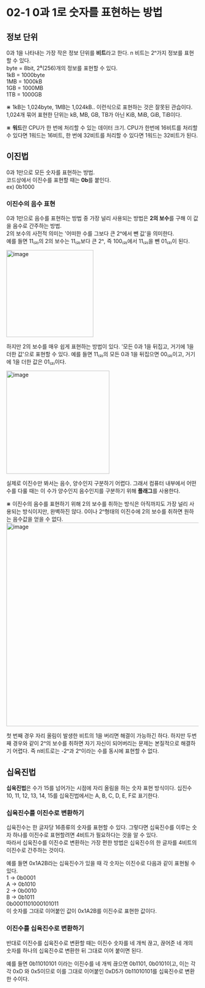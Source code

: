 # 02-1 0과 1로 숫자를 표현하는 방법

## 정보 단위

0과 1을 나타내는 가장 작은 정보 단위를 **비트**라고 한다.
n 비트는 2ⁿ가지 정보를 표현할 수 있다.  
byte = 8bit, 2⁸(256)개의 정보를 표현할 수 있다.  
1kB = 1000byte  
1MB = 1000kB  
1GB = 1000MB  
1TB = 1000GB

⋇ 1kB는 1,024byte, 1MB는 1,024kB.. 이런식으로 표현하는 것은 잘못된 관습이다. 1,024개 묶어 표현한 단위는 kB, MB, GB, TB가 아닌 KiB, MiB, GiB, TiB이다.

⋇ **워드**란 CPU가 한 번에 처리할 수 있는 데이터 크기. CPU가 한번에 16비트를 처리할 수 있다면 1워드는 16비트, 한 번에 32비트를 처리할 수 있다면 1워드는 32비트가 된다.

## 이진법

0과 1만으로 모든 숫자를 표현하는 방법.  
코드상에서 이진수를 표현할 때는 **0b**를 붙인다.  
ex) 0b1000

### 이진수의 음수 표현

0과 1만으로 음수를 표현하는 방법 중 가장 널리 사용되는 방법은 **2의 보수**를 구해 이 값을 음수로 간주하는 방법.  
2의 보수의 사전적 의미는 '어떠한 수를 그보다 큰 2ⁿ에서 뺀 값'을 의미한다.  
예를 들면 11₍₂₎의 2의 보수는 11₍₂₎보다 큰 2ⁿ, 즉 100₍₂₎에서 11₍₂₎을 뺀 01₍₂₎이 된다.

<img width="228" alt="image" src="https://github.com/BinaryHyeok/TIL/assets/94176133/a6e33f88-6767-489f-80bb-5c2bd013b8a4">

하지만 2의 보수를 매우 쉽게 표현하는 방법이 있다.
'모든 0과 1을 뒤집고, 거기에 1을 더한 값'으로 표현할 수 있다.
예를 들면 11₍₂₎의 모든 0과 1을 뒤집으면 00₍₂₎이고, 거기에 1을 더한 값은 01₍₂₎이다.

<img width="270" alt="image" src="https://github.com/BinaryHyeok/TIL/assets/94176133/4c79210e-99f8-43b4-846a-04fae270d799">

실제로 이진수만 봐서는 음수, 양수인지 구분하기 어렵다. 그래서 컴퓨터 내부에서 어떤 수를 다룰 때는 이 수가 양수인지 음수인지를 구분하기 위해 **플래그**를 사용한다.

⋇ 이진수의 음수를 표현하기 위해 2의 보수를 취하는 방식은 아직까지도 가장 널리 사용되는 방식이지만, 완벽하진 않다. 0이나 2ⁿ형태의 이진수에 2의 보수를 취하면 원하는 음수값을 얻을 수 없다.
<img width="533" alt="image" src="https://github.com/BinaryHyeok/TIL/assets/94176133/1e98da0d-1f2d-4a42-9dfd-55cececd6355">

첫 번째 경우 자리 올림이 발생한 비트의 1을 버리면 해결이 가능하긴 하다. 하지만 두번 째 경우와 같이 2ⁿ의 보수를 취하면 자기 자신이 되어버리는 문제는 본질적으로 해결하기 어렵다. 즉 n비트로는 -2ⁿ과 2ⁿ이라는 수를 동시에 표현할 수 없다.

## 십육진법

**십육진법**은 수가 15를 넘어가는 시점에 자리 올림을 하는 숫자 표현 방식이다. 십진수 10, 11, 12, 13, 14, 15를 십육진법에서는 A, B, C, D, E, F로 표기한다.

### 십육진수를 이진수로 변환하기

십육진수는 한 글자당 16종류의 숫자를 표현할 수 있다. 그렇다면 십육진수를 이루는 숫자 하나를 이진수로 표현할려면 4비트가 필요하다는 것을 알 수 있다.  
따라서 십육진수를 이진수로 변환하는 가장 편한 방법은 십육진수의 한 글자를 4비트의 이진수로 간주하는 것이다.

예를 들면 0x1A2B라는 십육진수가 있을 때 각 숫자는 이진수로 다음과 같이 표현될 수 있다.  
1 → 0b0001  
A → 0b1010  
2 → 0b0010  
B → 0b1011  
0b0001101000101011  
이 숫자를 그대로 이어붙인 값이 0x1A2B를 이진수로 표현한 값이다.

### 이진수를 십육진수로 변환하기

반대로 이진수를 십육진수로 변환할 때는 이진수 숫자를 네 개씩 끊고, 끊어준 네 개의 숫자를 하나의 십육진수로 변환한 뒤 그대로 이어 붙이면 된다.

예를 들면 0b11010101 이라는 이진수를 네 개씩 끊으면 0b1101, 0b0101이고, 이는 각각 0xD 와 0x5이므로 이를 그대로 이어붙인 0xD5가 0b11010101를 십육진수로 변환한 수이다.
